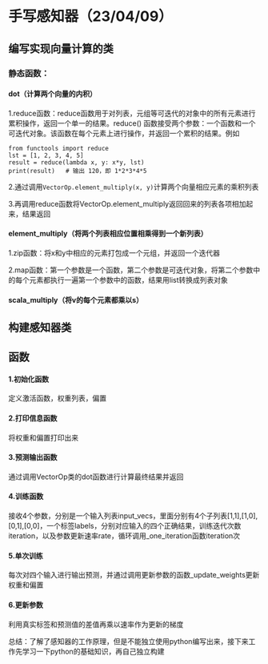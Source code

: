 # 手写感知器（23/04/09）



## 编写实现向量计算的类

### 静态函数：

#### dot（计算两个向量的内积）

1.reduce函数：reduce函数用于对列表，元组等可迭代的对象中的所有元素进行累积操作，返回一个单一的结果。reduce() 函数接受两个参数：一个函数和一个可迭代对象。该函数在每个元素上进行操作，并返回一个累积的结果。例如

```
from functools import reduce
lst = [1, 2, 3, 4, 5]
result = reduce(lambda x, y: x*y, lst)
print(result)   # 输出 120，即 1*2*3*4*5
```

2.通过调用`VectorOp.element_multiply(x, y)`计算两个向量相应元素的乘积列表

3.再调用reduce函数将VectorOp.element_multiply返回回来的列表各项相加起来，结果返回

#### element_multiply（将两个列表相应位置相乘得到一个新列表）

1.zip函数：将x和y中相应的元素打包成一个元组，并返回一个迭代器

2.map函数：第一个参数是一个函数，第二个参数是可迭代对象，将第二个参数中的每个元素都执行一遍第一个参数中的函数，结果用list转换成列表对象

#### scala_multiply（将v的每个元素都乘以s）



## 构建感知器类

## 函数

#### 1.初始化函数

定义激活函数，权重列表，偏置

#### 2.打印信息函数

将权重和偏置打印出来

#### 3.预测输出函数

通过调用VectorOp类的dot函数进行计算最终结果并返回

#### 4.训练函数

接收4个参数，分别是一个输入列表input_vecs，里面分别有4个子列表[1,1],[1,0],[0,1],[0,0]，一个标签labels，分别对应输入的四个正确结果，训练迭代次数iteration，以及参数更新速率rate，循环调用_one_iteration函数iteration次

#### 5.单次训练

每次对四个输入进行输出预测，并通过调用更新参数的函数_update_weights更新权重和偏置

#### 6.更新参数

利用真实标签和预测值的差值再乘以速率作为更新的梯度



总结：了解了感知器的工作原理，但是不能独立使用python编写出来，接下来工作先学习一下python的基础知识，再自己独立构建